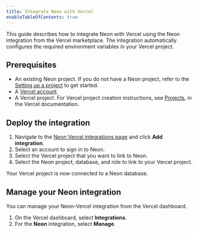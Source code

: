 ```yaml
---
title: Integrate Neon with Vercel
enableTableOfContents: true
---
```


This guide describes how to integrate Neon with Vercel using the Neon integration from the Vercel marketplace. The integration automatically configures the required environment variables in your Vercel project.

## Prerequisites

- An existing Neon project. If you do not have a Neon project, refer to the [Setting up a project](../../get-started-with-neon/setting-up-a-project/) to get started.
- A [Vercel account](https://vercel.com).
- A Vercel project. For Vercel project creation instructions, see [Projects](https://vercel.com/docs/concepts/projects/overview), in the Vercel documentation.

## Deploy the integration

1. Navigate to the [Neon Vercel integrations page](https://vercel.com/integrations/neon) and click **Add integration**.
1. Select an account to sign in to Neon.
1. Select the Vercel project that you want to link to Neon.
1. Select the Neon project, database, and role to link to your Vercel project.

Your Vercel project is now connected to a Neon database.

## Manage your Neon integration

You can manage your Neon-Vercel integration from the Vercel dashboard.

1. On the Vercel dashboard, select **Integrations**.
1. For the **Neon** integration, select **Manage**.